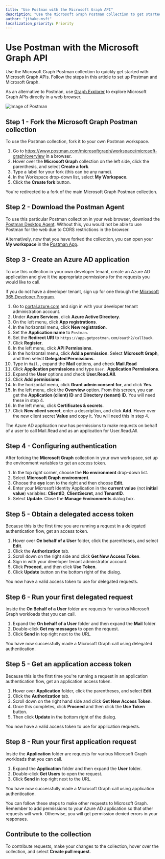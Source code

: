 ```yaml
---
title: "Use Postman with the Microsoft Graph API"
description: "Use the Microsoft Graph Postman collection to get started with Microsoft Graph APIs in minutes."
author: "jthake-msft"
localization_priority: Priority
---
```


# Use Postman with the Microsoft Graph API
Use the Microsoft Graph Postman collection to quickly get started with Microsoft Graph APIs. Follow the steps in this article to set up Postman and Microsoft Graph. 

As an alternative to Postman, use [Graph Explorer](https://developer.microsoft.com/graph/graph-explorer) to explore Microsoft Graph APIs directly in a web browser.

![Image of Postman](https://github.com/microsoftgraph/microsoftgraph-postman-collections/blob/master/images/postman.png?raw=true)


## Step 1 - Fork the Microsoft Graph Postman collection
To use the Postman collection, fork it to your own Postman workspace.

1. Go to https://www.postman.com/microsoftgraph/workspace/microsoft-graph/overview in a browser.
2. Hover over the **Microsoft Graph** collection on the left side, click the parenthesis, and select **Create a fork**.
3. Type a label for your fork (this can be any name).
4. In the Workspace drop-down list, select **My Workspace**.
5. Click the **Create fork** button.

You're redirected to a fork of the main Microsoft Graph Postman collection.

## Step 2 - Download the Postman Agent
To use this particular Postman collection in your web browser, download the [Postman Desktop Agent](https://www.postman.com/downloads). Without this, you would not be able to use Postman for the web due to CORS restrictions in the browser.

Alternatively, now that you have forked the collection, you can open your **My workspace** in the [Postman App](https://www.postman.com/downloads).

## Step 3 - Create an Azure AD application
To use this collection in your own developer tenant, create an Azure AD application and give it the appropriate permissions for the requests you would like to call. 

If you do not have a developer tenant, sign up for one through the [Microsoft 365 Developer Program](https://developer.microsoft.com/en-us/microsoft-365/dev-program).

1. Go to [portal.azure.com](https://portal.azure.com/) and sign in with your developer tenant administration account.
2. Under **Azure Services**, click **Azure Active Directory**.
3. On the left menu, click **App registrations**.
4. In the horizontal menu, click **New registration**.
5. Set the **Application name** to `Postman`.
6. Set the **Redirect URI** to `https://app.getpostman.com/oauth2/callback`.
7. Click **Register**.
8. In the left menu, click **API Permissions**.
9. In the horizontal menu, click **Add a permission**. Select **Microsoft Graph**, and then select **Delegated Permissions**.
10. Type in `Mail.`, expand the **Mail** options, and check **Mail.Read**
11. Click **Application permissions** and type `User.` **Application Permissions**.
12. Expand the **User** options and check **User.Read.All**.
13. Click **Add permissions**.
14. In the horizontal menu, click **Grant admin consent for**, and click **Yes**.
15. In the left menu, click the **Overview** option. From this screen, you can get the **Application (client) ID** and **Directory (tenant) ID**. You will need these in step 4.
16. In the left menu, click **Certificates & secrets**. 
17. Click **New client secret**, enter a description, and click **Add**. Hover over the new client secret **Value** and copy it. You will need this in step 4.

The Azure AD application now has permissions to make requests on behalf of a user to call Mail.Read and as an application for User.Read.All.

## Step 4 - Configuring authentication
After forking the **Microsoft Graph** collection in your own workspace, set up the environment variables to get an access token.

1. In the top right corner, choose the **No environment** drop-down list.
2. Select **Microsoft Graph environment**.
3. Choose the **eye** icon to the right and then choose **Edit**.
4. Enter your Microsoft Identity Application in the **current value** (not **initial value**) variables: **ClientID**, **ClientSecret**, and **TenantID**. 
5. Select **Update**. Close the **Manage Environments** dialog box. 

## Step 5 - Obtain a delegated access token
Because this is the first time you are running a request in a delegated authentication flow, get an access token.

1. Hover over **On behalf of a User** folder, click the parentheses, and select **Edit**.
2. Click the **Authorization** tab.
3. Scroll down on the right side and click **Get New Access Token**.
4. Sign in with your developer tenant adminstrator account.
5. Click **Proceed**, and then click **Use Token**.
6. Click **Update** button on the bottom right of the dialog.

You now have a valid access token to use for delegated requests.

## Step 6 - Run your first delegated request
Inside the **On Behalf of a User** folder are requests for various Microsoft Graph workloads that you can call.

1. Expand the **On behalf of a User** folder and then expand the **Mail** folder.
2. Double-click **Get my messages** to open the request.
3. Click **Send** in top right next to the URL.

You have now successfully made a Microsoft Graph call using delegated authentication.

## Step 5 - Get an application access token
Because this is the first time you're running a request in an application authentication flow, get an application access token.

1. Hover over **Application** folder, click the parentheses, and select **Edit**.
2. Click the **Authorization** tab.
3. Scroll down on the right hand side and click **Get New Access Token**.
5. Once this completes, click **Proceed** and then click the **Use Token** button.
6. Then click **Update** in the bottom right of the dialog.

You now have a valid access token to use for application requests.

## Step 8 - Run your first application request
Inside the **Application** folder are requests for various Microsoft Graph workloads that you can call.

1. Expand the **Application** folder and then expand the **User** folder.
2. Double-click **Get Users** to open the request.
3. Click **Send** in top right next to the URL.

You have now successfully made a Microsoft Graph call using application authentication.

You can follow these steps to make other requests to Microsoft Graph. Remember to add permissions to your Azure AD application so that other requests will work. Otherwise, you will get permission denied errors in your responses.

## Contribute to the collection
To contribute requests, make your changes to the collection, hover over the collection, and select **Create pull request**.
